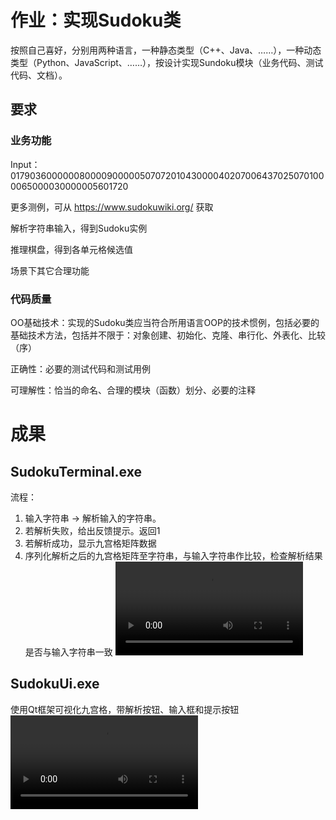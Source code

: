 # 作业：实现Sudoku类

按照自己喜好，分别用两种语言，一种静态类型（C++、Java、……），一种动态类型（Python、JavaScript、……），按设计实现Sundoku模块（业务代码、测试代码、文档）。

## 要求
### 业务功能

Input：017903600000080000900000507072010430000402070064370250701000065000030000005601720 

更多测例，可从 https://www.sudokuwiki.org/ 获取

解析字符串输入，得到Sudoku实例

推理棋盘，得到各单元格候选值

场景下其它合理功能

### 代码质量

OO基础技术：实现的Sudoku类应当符合所用语言OOP的技术惯例，包括必要的基础技术方法，包括并不限于：对象创建、初始化、克隆、串行化、外表化、比较（序）

正确性：必要的测试代码和测试用例

可理解性：恰当的命名、合理的模块（函数）划分、必要的注释

# 成果

## SudokuTerminal.exe
流程：
1. 输入字符串 -> 解析输入的字符串。
2. 若解析失败，给出反馈提示。返回1
3. 若解析成功，显示九宫格矩阵数据
4. 序列化解析之后的九宫格矩阵至字符串，与输入字符串作比较，检查解析结果是否与输入字符串一致
<video src="videos/sudoku_terminal_exe.mp4"></video>

## SudokuUi.exe
使用Qt框架可视化九宫格，带解析按钮、输入框和提示按钮
<video src="videos/sudoku_ui_exe.mp4"></video>